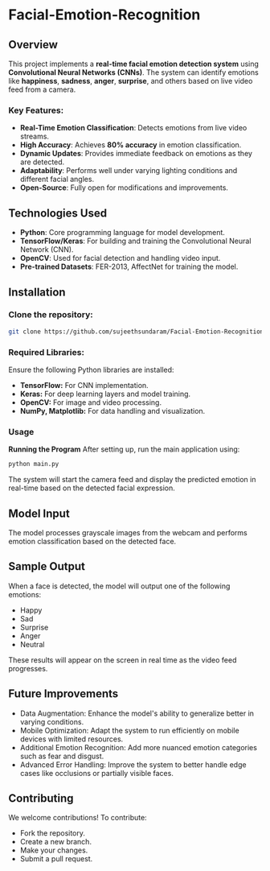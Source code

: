 # **Facial-Emotion-Recognition**

## **Overview**
This project implements a **real-time facial emotion detection system** using **Convolutional Neural Networks (CNNs)**. The system can identify emotions like **happiness**, **sadness**, **anger**, **surprise**, and others based on live video feed from a camera.

### **Key Features:**
- **Real-Time Emotion Classification**: Detects emotions from live video streams.
- **High Accuracy**: Achieves **80% accuracy** in emotion classification.
- **Dynamic Updates**: Provides immediate feedback on emotions as they are detected.
- **Adaptability**: Performs well under varying lighting conditions and different facial angles.
- **Open-Source**: Fully open for modifications and improvements.

## **Technologies Used**
- **Python**: Core programming language for model development.
- **TensorFlow/Keras**: For building and training the Convolutional Neural Network (CNN).
- **OpenCV**: Used for facial detection and handling video input.
- **Pre-trained Datasets**: FER-2013, AffectNet for training the model.

## **Installation**

### **Clone the repository**:
```bash
git clone https://github.com/sujeethsundaram/Facial-Emotion-Recognition.git
```

### **Required Libraries**:
Ensure the following Python libraries are installed:

- **TensorFlow:** For CNN implementation.
- **Keras:** For deep learning layers and model training.
- **OpenCV:** For image and video processing.
- **NumPy, Matplotlib:** For data handling and visualization.

### **Usage**
**Running the Program**
After setting up, run the main application using:


```bash
python main.py
```
The system will start the camera feed and display the predicted emotion in real-time based on the detected facial expression.

## **Model Input**
The model processes grayscale images from the webcam and performs emotion classification based on the detected face.

## **Sample Output**
When a face is detected, the model will output one of the following emotions:

- Happy
- Sad
- Surprise
- Anger
- Neutral

These results will appear on the screen in real time as the video feed progresses.

## **Future Improvements**
- Data Augmentation: Enhance the model's ability to generalize better in varying conditions.
- Mobile Optimization: Adapt the system to run efficiently on mobile devices with limited resources.
- Additional Emotion Recognition: Add more nuanced emotion categories such as fear and disgust.
- Advanced Error Handling: Improve the system to better handle edge cases like occlusions or partially visible faces.

## **Contributing**
We welcome contributions! To contribute:

- Fork the repository.
- Create a new branch.
- Make your changes.
- Submit a pull request.

